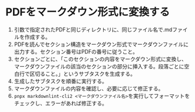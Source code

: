 # PDFをマークダウン形式に変換する

1. 引数で指定されたPDFと同じディレクトリに、同じファイル名で.mdファイルを作成する。
2. PDFを読んでセクション構造をマークダウン形式でマークダウンファイルに出力する。セクション番号はPDFの番号に従うこと。
3. セクションごとに、「このセクションの内容をマークダウン形式に変換し、マークダウンファイルの該当のセクションの部分に挿入する。段落ごとに空白行で区切ること。」というサブタスクを生成する。
4. 生成したサブタスクを順番に実行する。
5. マークダウンファイルの内容を確認し、必要に応じて修正する。
6. `pnpx markdownlint-cli2 <マークダウンファイル名>`を実行してフォーマットをチェックし、エラーがあれば修正する。
